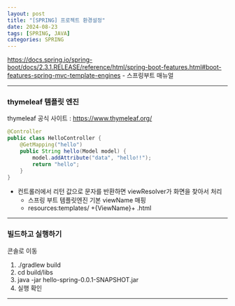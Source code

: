```yaml
---
layout: post
title: "[SPRING] 프로젝트 환경설정"
date: 2024-08-23
tags: [SPRING, JAVA]
categories: SPRING
---
```


https://docs.spring.io/spring-boot/docs/2.3.1.RELEASE/reference/html/spring-boot-features.html#boot-features-spring-mvc-template-engines - 스프링부트 매뉴얼

---

### thymeleaf 템플릿 엔진

thymeleaf 공식 사이트 : https://www.thymeleaf.org/

```java
@Controller
public class HelloController {
    @GetMapping("hello")
    public String hello(Model model) {
        model.addAttribute("data", "hello!!");
        return "hello";
    }
}
```

- 컨트롤러에서 리턴 값으로 문자를 반환하면 viewResolver가 화면을 찾아서 처리
  - 스프링 부트 템플릿엔진 기본 viewName 매핑
  - resources:templates/ +{ViewName}+ .html

---

### 빌드하고 실행하기

콘솔로 이동

1. ./gradlew build
2. cd build/libs
3. java -jar hello-spring-0.0.1-SNAPSHOT.jar
4. 실행 확인

---
